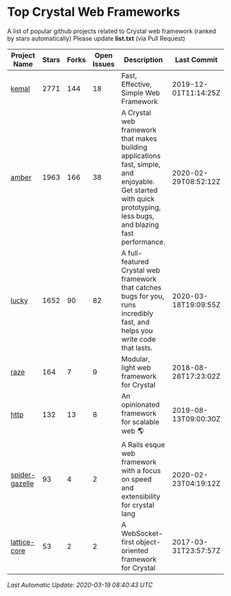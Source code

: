 # Top Crystal Web Frameworks

A list of popular github projects related to Crystal web framework (ranked by stars automatically)
Please update **list.txt** (via Pull Request)

| Project Name | Stars | Forks | Open Issues | Description | Last Commit |
| ------------ | ----- | ----- | ----------- | ----------- | ----------- |
| [kemal](https://github.com/kemalcr/kemal) |2771|144|18|Fast, Effective, Simple Web Framework|2019-12-01T11:14:25Z|
| [amber](https://github.com/amberframework/amber) |1963|166|38|A Crystal web framework that makes building applications fast, simple, and enjoyable. Get started with quick prototyping, less bugs, and blazing fast performance.|2020-02-29T08:52:12Z|
| [lucky](https://github.com/luckyframework/lucky) |1652|90|82|A full-featured Crystal web framework that catches bugs for you, runs incredibly fast, and helps you write code that lasts.|2020-03-18T19:09:55Z|
| [raze](https://github.com/samueleaton/raze) |164|7|9|Modular, light web framework for Crystal|2018-08-28T17:23:02Z|
| [http](https://github.com/onyxframework/http) |132|13|8|An opinionated framework for scalable web 🌎|2019-08-13T09:00:30Z|
| [spider-gazelle](https://github.com/spider-gazelle/spider-gazelle) |93|4|2|A Rails esque web framework with a focus on speed and extensibility for crystal lang|2020-02-23T04:19:12Z|
| [lattice-core](https://github.com/jasonl99/lattice-core) |53|2|2|A WebSocket-first object-oriented framework for Crystal|2017-03-31T23:57:57Z|

*Last Automatic Update: 2020-03-19 08:40:43 UTC*